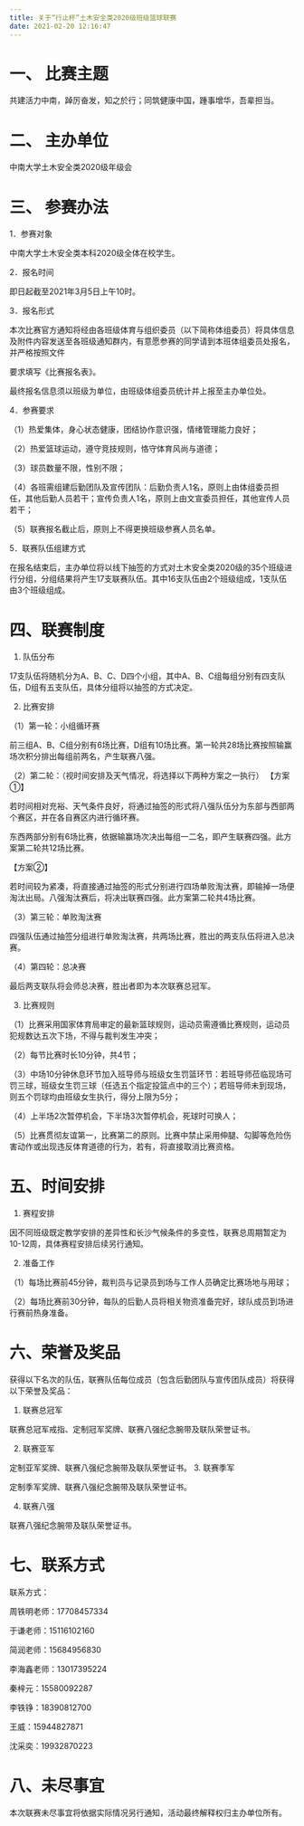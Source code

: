 ```yaml
---
title: 关于“行止杯”土木安全类2020级班级篮球联赛
date: 2021-02-20 12:16:47
---
```

# 一、	比赛主题

共建活力中南，踔厉奋发，知之於行；同筑健康中国，踵事增华，吾辈担当。  

# 二、	主办单位

中南大学土木安全类2020级年级会  

# 三、	参赛办法

1．参赛对象  

中南大学土木安全类本科2020级全体在校学生。  

2．报名时间  

即日起截至2021年3月5日上午10时。  

3．报名形式  

本次比赛官方通知将经由各班级体育与组织委员（以下简称体组委员）将具体信息及附件内容发送至各班级通知群内，有意愿参赛的同学请到本班体组委员处报名，并严格按照文件

要求填写《比赛报名表》。

最终报名信息须以班级为单位，由班级体组委员统计并上报至主办单位处。

4．参赛要求

（1）热爱集体，身心状态健康，团结协作意识强，情绪管理能力良好；


（2）热爱篮球运动，遵守竞技规则，恪守体育风尚与道德；

（3）球员数量不限，性别不限；

（4）各班需组建后勤团队及宣传团队：后勤负责人1名，原则上由体组委员担任，其他后勤人员若干；宣传负责人1名，原则上由文宣委员担任，其他宣传人员若干；

（5）联赛报名截止后，原则上不得更换班级参赛人员名单。

5．联赛队伍组建方式

在报名结束后，主办单位将以线下抽签的方式对土木安全类2020级的35个班级进行分组，分组结果将产生17支联赛队伍。其中16支队伍由2个班级组成，1支队伍由3个班级组成。

# 四、联赛制度

1. 队伍分布

17支队伍将随机分为A、B、C、D四个小组，其中A、B、C组每组分别有四支队伍，D组有五支队伍，具体分组将以抽签的方式决定。

2. 比赛安排

（1）第一轮：小组循环赛

前三组A、B、C组分别有6场比赛，D组有10场比赛。第一轮共28场比赛按照输赢场次积分排出每组前两名，产生联赛八强。

（2）第二轮：（视时间安排及天气情况，将选择以下两种方案之一执行）
【方案①】

若时间相对充裕、天气条件良好，将通过抽签的形式将八强队伍分为东部与西部两个赛区，并在各自赛区内进行循环赛。

东西两部分别有6场比赛，依据输赢场次决出每组一二名，即产生联赛四强。此方案第二轮共12场比赛。

【方案②】

若时间较为紧凑，将直接通过抽签的形式分别进行四场单败淘汰赛，即输掉一场便淘汰出局。八强淘汰赛后，将决出联赛四强。此方案第二轮共4场比赛。

（3）第三轮：单败淘汰赛

四强队伍通过抽签分组进行单败淘汰赛，共两场比赛，胜出的两支队伍将进入总决赛。

（4）第四轮：总决赛

最后两支联队将会师总决赛，胜出者即为本次联赛总冠军。

3. 比赛规则

（1）比赛采用国家体育局审定的最新篮球规则，运动员需遵循比赛规则，运动员犯规数达五次下场，不得与裁判发生冲突；

（2）每节比赛时长10分钟，共4节；

（3）中场10分钟休息环节加入班导师与班级女生罚篮环节：若班导师莅临现场可罚三球，班级女生罚三球（任选五个指定投篮点中的三个）；若班导师未到现场，则五个罚球均由班级女生执行，得分上限为5分；

（4）上半场2次暂停机会，下半场3次暂停机会，死球时可换人；

（5）比赛贯彻友谊第一，比赛第二的原则。比赛中禁止采用伸腿、勾脚等危险伤害动作或出现违反体育道德的行为，若有，将直接取消比赛资格。

# 五、时间安排

1.	赛程安排

因不同班级既定教学安排的差异性和长沙气候条件的多变性，联赛总周期暂定为10-12周，具体赛程安排后续另行通知。

2.	准备工作

（1）每场比赛前45分钟，裁判员与记录员到场与工作人员确定比赛场地与用球；

（2）每场比赛前30分钟，每队的后勤人员将相关物资准备完好，球队成员到场进行赛前热身准备。

# 六、荣誉及奖品

获得以下名次的队伍，联赛队伍每位成员（包含后勤团队与宣传团队成员）将获得以下荣誉及奖品：

1.	 联赛总冠军

联赛总冠军戒指、定制冠军奖牌、联赛八强纪念腕带及联队荣誉证书。

2.	 联赛亚军

定制亚军奖牌、联赛八强纪念腕带及联队荣誉证书。
3.	 联赛季军

定制季军奖牌、联赛八强纪念腕带及联队荣誉证书。

4.	 联赛八强

联赛八强纪念腕带及联队荣誉证书。

# 七、联系方式

联系方式：

周铁明老师：17708457334

于谦老师：15116102160

简润老师：15684956830

李海鑫老师：13017395224

秦梓元：15580092287

李铁铮：18390812700

王威：15944827871

沈采奕：19932870223



# 八、未尽事宜

本次联赛未尽事宜将依据实际情况另行通知，活动最终解释权归主办单位所有。
